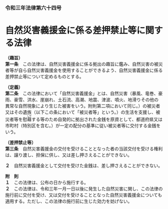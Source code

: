 ### 令和三年法律第六十四号  
# 自然災害義援金に係る差押禁止等に関する法律  
  
**（趣旨）**  
**第一条**　この法律は、自然災害義援金に係る拠出の趣旨に鑑み、自然災害の被災者等が自ら自然災害義援金を使用することができるよう、自然災害義援金に係る差押禁止等について定めるものとする。  
  
**（定義）**  
**第二条**　この法律において「自然災害義援金」とは、自然災害（暴風、竜巻、豪雨、豪雪、洪水、崖崩れ、土石流、高潮、地震、津波、噴火、地滑りその他の異常な自然現象により生じた被害をいう。附則第二項において同じ。）の被災者又はその遺族（以下この条において「被災者等」という。）の生活を支援し、被災者等を慰<ruby>藉<rt>しや</rt></ruby>する等のため自発的に拠出された金銭を原資として、都道府県又は市町村（特別区を含む。）が一定の配分の基準に従い被災者等に交付する金銭をいう。  
  
**（差押禁止等）**  
**第三条**　自然災害義援金の交付を受けることとなった者の当該交付を受ける権利は、譲り渡し、担保に供し、又は差し押さえることができない。  
  
**２**　自然災害義援金として交付を受けた金銭は、差し押さえることができない。  
  
**附　則**  
**１**　この法律は、公布の日から施行する。  
**２**　この法律は、令和三年一月一日以後に発生した自然災害に関し、この法律の施行前に交付を受け、又は交付を受けることとなった自然災害義援金についても適用する。ただし、この法律の施行前に生じた効力を妨げない。  
  
